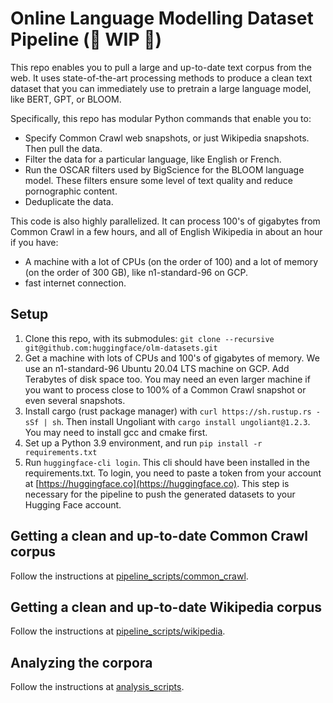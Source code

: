 # Online Language Modelling Dataset Pipeline (🚧 WIP 🚧)

This repo enables you to pull a large and up-to-date text corpus from the web. It uses state-of-the-art processing methods to produce a clean text dataset that you can immediately use to pretrain a large language model, like BERT, GPT, or BLOOM.

Specifically, this repo has modular Python commands that enable you to:
* Specify Common Crawl web snapshots, or just Wikipedia snapshots. Then pull the data.
* Filter the data for a particular language, like English or French.
* Run the OSCAR filters used by BigScience for the BLOOM language model. These filters ensure some level of text quality and reduce pornographic content.
* Deduplicate the data.

This code is also highly parallelized. It can process 100's of gigabytes from Common Crawl in a few hours, and all of English Wikipedia in about an hour if you have:
* A machine with a lot of CPUs (on the order of 100) and a lot of memory (on the order of 300 GB), like n1-standard-96 on GCP.
* fast internet connection.

## Setup
1. Clone this repo, with its submodules: `git clone --recursive git@github.com:huggingface/olm-datasets.git`
2. Get a machine with lots of CPUs and 100's of gigabytes of memory. We use an n1-standard-96 Ubuntu 20.04 LTS machine on GCP. Add Terabytes of disk space too. You may need an even larger machine if you want to process close to 100% of a Common Crawl snapshot or even several snapshots.
3. Install cargo (rust package manager) with `curl https://sh.rustup.rs -sSf | sh`. Then install Ungoliant with `cargo install ungoliant@1.2.3`. You may need to install gcc and cmake first.
4. Set up a Python 3.9 environment, and run `pip install -r requirements.txt`
5. Run `huggingface-cli login`. This cli should have been installed in the requirements.txt. To login, you need to paste a token from your account at [https://huggingface.co](https://huggingface.co). This step is necessary for the pipeline to push the generated datasets to your Hugging Face account.

## Getting a clean and up-to-date Common Crawl corpus

Follow the instructions at [pipeline_scripts/common_crawl](pipeline_scripts/common_crawl).

## Getting a clean and up-to-date Wikipedia corpus

Follow the instructions at [pipeline_scripts/wikipedia](pipeline_scripts/wikipedia).

## Analyzing the corpora

Follow the instructions at [analysis_scripts](analysis_scripts).
